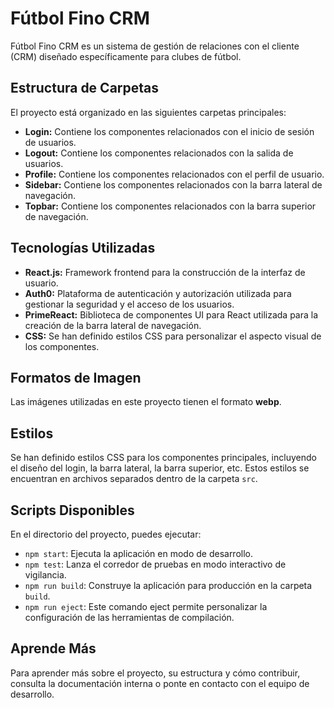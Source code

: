 # Fútbol Fino CRM

Fútbol Fino CRM es un sistema de gestión de relaciones con el cliente (CRM) diseñado específicamente para clubes de fútbol.

## Estructura de Carpetas

El proyecto está organizado en las siguientes carpetas principales:

- **Login:** Contiene los componentes relacionados con el inicio de sesión de usuarios.
- **Logout:** Contiene los componentes relacionados con la salida de usuarios.
- **Profile:** Contiene los componentes relacionados con el perfil de usuario.
- **Sidebar:** Contiene los componentes relacionados con la barra lateral de navegación.
- **Topbar:** Contiene los componentes relacionados con la barra superior de navegación.

## Tecnologías Utilizadas

- **React.js:** Framework frontend para la construcción de la interfaz de usuario.
- **Auth0:** Plataforma de autenticación y autorización utilizada para gestionar la seguridad y el acceso de los usuarios.
- **PrimeReact:** Biblioteca de componentes UI para React utilizada para la creación de la barra lateral de navegación.
- **CSS:** Se han definido estilos CSS para personalizar el aspecto visual de los componentes.

## Formatos de Imagen

Las imágenes utilizadas en este proyecto tienen el formato **webp**.

## Estilos

Se han definido estilos CSS para los componentes principales, incluyendo el diseño del login, la barra lateral, la barra superior, etc. Estos estilos se encuentran en archivos separados dentro de la carpeta `src`.

## Scripts Disponibles

En el directorio del proyecto, puedes ejecutar:

- `npm start`: Ejecuta la aplicación en modo de desarrollo.
- `npm test`: Lanza el corredor de pruebas en modo interactivo de vigilancia.
- `npm run build`: Construye la aplicación para producción en la carpeta `build`.
- `npm run eject`: Este comando eject permite personalizar la configuración de las herramientas de compilación.

## Aprende Más

Para aprender más sobre el proyecto, su estructura y cómo contribuir, consulta la documentación interna o ponte en contacto con el equipo de desarrollo.
